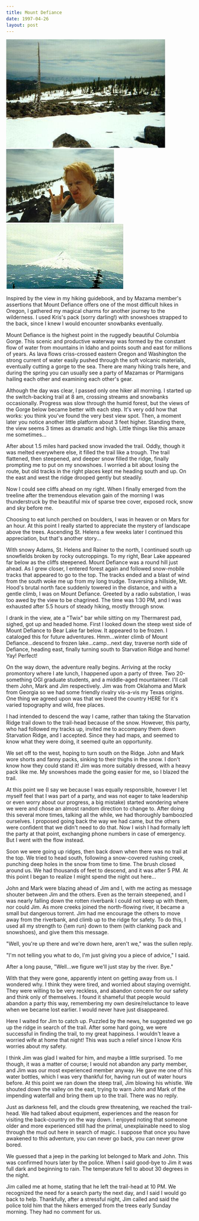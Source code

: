 ```yaml
---
title: Mount Defiance
date: 1997-04-26
layout: post
---
```


![](images/abtimber.jpg)
![](images/medefy.jpg)
![](images/hood2.jpg)

Inspired by the view in my hiking guidebook, and by Mazama member's
assertions that Mount Defiance offers one of the most difficult hikes
in Oregon, I gathered my magical charms for another journey to the
wilderness. I used Kris's pack (sorry darling!) with snowshoes
strapped to the back, since I knew I would encounter snowbanks
eventually.

Mount Defiance is the highest point in the ruggedly beautiful 
Columbia
Gorge. This scenic and productive waterway was formed by the constant
flow of water from mountains in Idaho and points south and east for
millions of years. As lava flows criss-crossed eastern Oregon and
Washington the strong current of water easily pushed through the soft
volcanic materials, eventually cutting a gorge to the sea. There are
many hiking trails here, and during the spring you can usually see a
party of Mazamas or Ptarmigans hailing each other and examining each
other's gear.

Although the day was clear, I passed only one hiker all morning. I
started up the switch-backing trail at 8 am, crossing streams and
snowbanks occasionally. Progress was slow through the humid forest,
but the views of the Gorge below became better with each step. It's
very odd how that works: you think you've found the very best view
spot. Then, a moment later you notice another little platform about 3
feet higher. Standing there, the view seems 3 times as dramatic and
high. Little things like this amaze me sometimes...

After about 1.5 miles hard packed snow invaded the trail. Oddly,
though it was melted everywhere else, it filled the trail like a
trough. The trail flattened, then steepened, and deeper snow filled
the ridge, finally prompting me to put on my snowshoes. I worried a
bit about losing the route, but old tracks in the right places kept me
heading south and up. On the east and west the ridge drooped gently
but steadily.

Now I could see cliffs ahead on my right. When I finally emerged from
the treeline after the tremendous elevation gain of the morning I was
thunderstruck by the beautiful mix of sparse tree cover, exposed rock,
snow and sky before me.

Choosing to eat lunch perched on boulders, I was in heaven or on Mars
for an hour. At this point I really started to appreciate the mystery
of landscape above the trees. Ascending St. Helens a few weeks later I
continued this appreciation, but that's another story...

With snowy Adams, St. Helens and Rainer to the north, I continued
south up snowfields broken by rocky outcroppings. To my right, Bear
Lake appeared far below as the cliffs steepened. Mount Defiance was a
round hill just ahead. As I grew closer, I entered forest again and
followed snow-mobile tracks that appeared to go to the top. The tracks
ended and a blast of wind from the south woke me up from my long
trudge. Traversing a hillside, Mt. Hood's brutal north face suddenly
towered in the distance, and with a gentle climb, I was on Mount
Defiance. Greeted by a radio substation, I was too awed by the view to
be chagrined. The time was 1:30 PM, and I was exhausted after 5.5
hours of steady hiking, mostly through snow.

I drank in the view, ate a "Twix" bar while sitting on my Thermarest
pad, sighed, got up and headed home. First I looked down the steep
west side of Mount Defiance to Bear Lake far below. It appeared to be
frozen. I cataloged this for future adventures.  Hmm...winter climb of
Mount Defiance...descend to frozen lake...camp...next day, traverse
north side of Defiance, heading east, finally turning south to
Starvation Ridge and home!  Yay! Perfect!

On the way down, the adventure really begins. Arriving at the rocky
promontory where I ate lunch, I happened upon a party of three. Two
20-something OGI graduate students, and a middle-aged
mountaineer. I'll call them John, Mark and Jim respectively. Jim was
from Oklahoma and Mark from Georgia so we had some friendly rivalry
vis-a-vis my Texas origins.  One thing we agreed upon was that we
loved the country HERE for it's varied topography and wild, free
places.

I had intended to descend the way I came, rather than taking the
Starvation Ridge trail down to the trail-head because of the
snow. However, this party, who had followed my tracks up, invited me
to accompany them down Starvation Ridge, and I accepted. Since they
had maps, and seemed to know what they were doing, it seemed quite an
opportunity.

We set off to the west, hoping to turn south on the Ridge. John and
Mark wore shorts and fanny packs, sinking to their thighs in the
snow. I don't know how they could stand it! Jim was more suitably
dressed, with a heavy pack like me. My snowshoes made the going easier
for me, so I blazed the trail.

At this point we (I say we because I was equally responsible, however
I let myself feel that I was part of a party, and was not eager to
take leadership or even worry about our progress, a big mistake)
started wondering where we were and chose an almost random direction
to change to. After doing this several more times, talking all the
while, we had thoroughly bamboozled ourselves. I proposed going back
the way we had came, but the others were confident that we didn't need
to do that. Now I wish I had formally left the party at that point,
exchanging phone numbers in case of emergency. But I went with the
flow instead.

Soon we were going up ridges, then back down when there was no trail
at the top. We tried to head south, following a snow-covered rushing
creek, punching deep holes in the snow from time to time. The brush
closed around us. We had thousands of feet to descend, and it was
after 5 PM. At this point I began to realize I might spend the night
out here...

John and Mark were blazing ahead of Jim and I, with me acting as
message shouter between Jim and the others. Even as the terrain
steepened, and I was nearly falling down the rotten riverbank I could
not keep up with them, nor could Jim. As more creeks joined the
north-flowing river, it became a small but dangerous torrent. Jim had
me encourage the others to move away from the riverbank, and climb up
to the ridge for safety. To do this, I used all my strength to
{\em run} down to them (with clanking pack and snowshoes), and give
them this message.

"Well, you're up there and we're down here, aren't we," was the sullen
reply.


"I'm not telling you what to do, I'm just giving you a piece of
advice," I said.

After a long pause, "Well...we figure we'll just stay by the
river. Bye."

With that they were gone, apparently intent on getting away from us. I
wondered why. I think they were tired, and worried about staying
overnight. They were willing to be very reckless, and abandon concern
for our safety and think only of themselves. I found it shameful that
people would abandon a party this way, remembering my own
desire/reluctance to leave when we became lost earlier. I would never
have just disappeared.

Here I waited for Jim to catch up. Puzzled by the news, he suggested
we go up the ridge in search of the trail. After some hard going, we
were successful in finding the trail, to my great happiness. I
wouldn't leave a worried wife at home that night! This was such a
relief since I know Kris worries about my safety.

I think Jim was glad I waited for him, and maybe a little
surprised. To me though, it was a matter of course; I would not
abandon any party member, and Jim was our most experienced member
anyway. He gave me one of his water bottles, which I was very thankful
for, having run out of water hours before. At this point we ran down
the steep trail, Jim blowing his whistle. We shouted down the valley
on the east, trying to warn John and Mark of the impending waterfall
and bring them up to the trail. There was no reply.




Just as darkness fell, and the clouds grew threatening, we reached the
trail-head. We had talked about equipment, experiences and the reason
for visiting the back-country on the way down. I enjoyed noting that
someone older and more experienced still had the primal, unexplainable
need to slog through the mud out here in search of magic. I suppose
that once you have awakened to this adventure, you can never go back,
you can never grow bored.

We guessed that a jeep in the parking lot belonged to Mark and
John. This was confirmed hours later by the police. When I said
good-bye to Jim it was full dark and beginning to rain. The
temperature fell to about 30 degrees in the night.

Jim called me at home, stating that he left the trail-head at 10 PM. We
recognized the need for a search party the next day, and I said I
would go back to help. Thankfully, after a stressful night, Jim called
and said the police told him that the hikers emerged from the trees
early Sunday morning. They had no comment for us.

